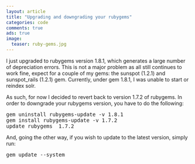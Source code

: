 ```yaml
---
layout: article
title: "Upgrading and downgrading your rubygems"
categories: code
comments: true
ads: true
image:
  teaser: ruby-gems.jpg
---
```


I just upgraded to rubygems version 1.8.1, which generates a large number of depreciation errors.  This is not a major problem as all still continues to work fine, expect for a couple of my gems: the sunspot (1.2.1) and sunspot_rails (1.2.1) gem.  Currently, under gem 1.8.1, I was unable to start or reindex solr.

As such, for now I decided to revert back to version 1.7.2 of rubygems.  In order to downgrade your rubygems version, you have to do the following:

<pre>gem uninstall rubygems-update -v 1.8.1
gem install rubygems-update -v 1.7.2
update_rubygems _1.7.2_</pre>

And, going the other way, if you wish to update to the latest version, simply run:

<pre>gem update --system</pre>
